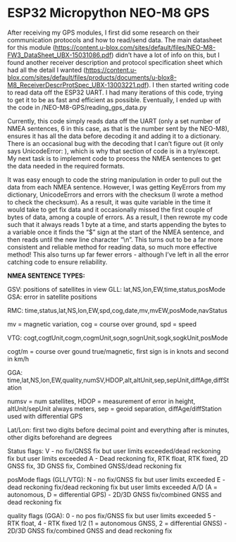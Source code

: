 # ESP32 Micropython NEO-M8 GPS


After receiving my GPS modules, I first did some research on their communication protocols and how to read/send data. The main datasheet for this module (https://content.u-blox.com/sites/default/files/NEO-M8-FW3_DataSheet_UBX-15031086.pdf) didn’t have a lot of info on this, but I found another receiver description and protocol specification sheet which had all the detail I wanted (https://content.u-blox.com/sites/default/files/products/documents/u-blox8-M8_ReceiverDescrProtSpec_UBX-13003221.pdf). I then started writing code to read data off the ESP32 UART. I had many iterations of this code, trying to get it to be as fast and efficient as possible. Eventually, I ended up with the code in /NEO-M8-GPS/reading_gps_data.py

Currently, this code simply reads data off the UART (only a set number of NMEA sentences, 6 in this case, as that is the number sent by the NEO-M8), ensures it has all the data before decoding it and adding it to a dictionary. There is an occasional bug with the decoding that I can’t figure out (it only says UnicodeError: ), which is why that section of code is in a try/except. My next task is to implement code to process the NMEA sentences to get the data needed in the required formats.

It was easy enough to code the string manipulation in order to pull out the data from each NMEA sentence. However, I was getting KeyErrors from my dictionary, UnicodeErrors and errors with the checksum (I wrote a method to check the checksum). As a result, it was quite variable in the time it would take to get fix data and it occasionally missed the first couple of bytes of data, among a couple of errors. As a result, I then rewrote my code such that it always reads 1 byte at a time, and starts appending the bytes to a variable once it finds the “$” sign at the start of the NMEA sentence, and then reads until the new line character “\n”. This turns out to be a far more consistent and reliable method for reading data, so much more effective method! This also turns up far fewer errors - although I’ve left in all the error catching code to ensure reliability.


**NMEA SENTENCE TYPES:**

GSV: positions of satellites in view
GLL: lat,NS,lon,EW,time,status,posMode
GSA: error in satellite positions

RMC: time,status,lat,NS,lon,EW,spd,cog,date,mv,mvEW,posMode,navStatus

mv = magnetic variation, cog = course over ground, spd = speed

VTG: cogt,cogtUnit,cogm,cogmUnit,sogn,sognUnit,sogk,sogkUnit,posMode

cogt/m = course over gound true/magnetic, first sign is in knots and second in km/h

GGA: time,lat,NS,lon,EW,quality,numSV,HDOP,alt,altUnit,sep,sepUnit,diffAge,diffStation

numsv = num satellites, HDOP = measurement of error in height, altUnit/sepUnit always meters, sep = geoid separation, diffAge/diffStation used with differential GPS

Lat/Lon: first two digits before decimal point and everything after is minutes, other digits beforehand are degrees

Status flags: V - no fix/GNSS fix but user limits exceeded/dead reckoning fix but user limits exceeded
A - Dead reckoning fix, RTK float, RTK fixed, 2D GNSS fix, 3D GNSS fix, Combined GNSS/dead reckoning fix

posMode flags (GLL/VTG): N - no fix/GNSS fix but user limits exceeded
E - dead reckoning fix/dead reckoning fix but user limits exceeded
A/D (A = autonomous, D = differential GPS) - 2D/3D GNSS fix/combined GNSS and dead reckoning fix

quality flags (GGA): 0 - no pos fix/GNSS fix but user limits exceeded
5 - RTK float, 4 - RTK fixed
1/2 (1 = autonomous GNSS, 2 = differential GNSS) - 2D/3D GNSS fix/combined GNSS and dead reckoning fix
